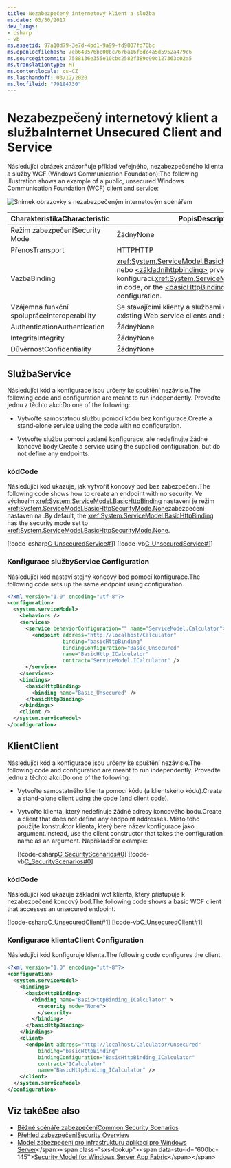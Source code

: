 ```yaml
---
title: Nezabezpečený internetový klient a služba
ms.date: 03/30/2017
dev_langs:
- csharp
- vb
ms.assetid: 97a10d79-3e7d-4bd1-9a99-fd9807fd70bc
ms.openlocfilehash: 7eb640576bc00bc767ba16f8dc4a5d5952a479c6
ms.sourcegitcommit: 7588136e355e10cbc2582f389c90c127363c02a5
ms.translationtype: MT
ms.contentlocale: cs-CZ
ms.lasthandoff: 03/12/2020
ms.locfileid: "79184730"
---
```

# <a name="internet-unsecured-client-and-service"></a><span data-ttu-id="600bc-102">Nezabezpečený internetový klient a služba</span><span class="sxs-lookup"><span data-stu-id="600bc-102">Internet Unsecured Client and Service</span></span>
<span data-ttu-id="600bc-103">Následující obrázek znázorňuje příklad veřejného, nezabezpečeného klienta a služby WCF (Windows Communication Foundation):</span><span class="sxs-lookup"><span data-stu-id="600bc-103">The following illustration shows an example of a public, unsecured Windows Communication Foundation (WCF) client and service:</span></span>  
  
 ![Snímek obrazovky s nezabezpečeným internetovým scénářem](./media/internet-unsecured-client-and-service/public-unsecured-internet.gif)  
  
|<span data-ttu-id="600bc-105">Charakteristika</span><span class="sxs-lookup"><span data-stu-id="600bc-105">Characteristic</span></span>|<span data-ttu-id="600bc-106">Popis</span><span class="sxs-lookup"><span data-stu-id="600bc-106">Description</span></span>|  
|--------------------|-----------------|  
|<span data-ttu-id="600bc-107">Režim zabezpečení</span><span class="sxs-lookup"><span data-stu-id="600bc-107">Security Mode</span></span>|<span data-ttu-id="600bc-108">Žádný</span><span class="sxs-lookup"><span data-stu-id="600bc-108">None</span></span>|  
|<span data-ttu-id="600bc-109">Přenos</span><span class="sxs-lookup"><span data-stu-id="600bc-109">Transport</span></span>|<span data-ttu-id="600bc-110">HTTP</span><span class="sxs-lookup"><span data-stu-id="600bc-110">HTTP</span></span>|  
|<span data-ttu-id="600bc-111">Vazba</span><span class="sxs-lookup"><span data-stu-id="600bc-111">Binding</span></span>|<span data-ttu-id="600bc-112"><xref:System.ServiceModel.BasicHttpBinding>v kódu nebo [ \<základníhttpbinding>](../../../../docs/framework/configure-apps/file-schema/wcf/basichttpbinding.md) prvek v konfiguraci.</span><span class="sxs-lookup"><span data-stu-id="600bc-112"><xref:System.ServiceModel.BasicHttpBinding> in code, or the [\<basicHttpBinding>](../../../../docs/framework/configure-apps/file-schema/wcf/basichttpbinding.md) element in configuration.</span></span>|  
|<span data-ttu-id="600bc-113">Vzájemná funkční spolupráce</span><span class="sxs-lookup"><span data-stu-id="600bc-113">Interoperability</span></span>|<span data-ttu-id="600bc-114">Se stávajícími klienty a službami webových služeb</span><span class="sxs-lookup"><span data-stu-id="600bc-114">With existing Web service clients and services</span></span>|  
|<span data-ttu-id="600bc-115">Authentication</span><span class="sxs-lookup"><span data-stu-id="600bc-115">Authentication</span></span>|<span data-ttu-id="600bc-116">Žádný</span><span class="sxs-lookup"><span data-stu-id="600bc-116">None</span></span>|  
|<span data-ttu-id="600bc-117">Integrita</span><span class="sxs-lookup"><span data-stu-id="600bc-117">Integrity</span></span>|<span data-ttu-id="600bc-118">Žádný</span><span class="sxs-lookup"><span data-stu-id="600bc-118">None</span></span>|  
|<span data-ttu-id="600bc-119">Důvěrnost</span><span class="sxs-lookup"><span data-stu-id="600bc-119">Confidentiality</span></span>|<span data-ttu-id="600bc-120">Žádný</span><span class="sxs-lookup"><span data-stu-id="600bc-120">None</span></span>|  
  
## <a name="service"></a><span data-ttu-id="600bc-121">Služba</span><span class="sxs-lookup"><span data-stu-id="600bc-121">Service</span></span>  
 <span data-ttu-id="600bc-122">Následující kód a konfigurace jsou určeny ke spuštění nezávisle.</span><span class="sxs-lookup"><span data-stu-id="600bc-122">The following code and configuration are meant to run independently.</span></span> <span data-ttu-id="600bc-123">Proveďte jednu z těchto akcí:</span><span class="sxs-lookup"><span data-stu-id="600bc-123">Do one of the following:</span></span>  
  
- <span data-ttu-id="600bc-124">Vytvořte samostatnou službu pomocí kódu bez konfigurace.</span><span class="sxs-lookup"><span data-stu-id="600bc-124">Create a stand-alone service using the code with no configuration.</span></span>  
  
- <span data-ttu-id="600bc-125">Vytvořte službu pomocí zadané konfigurace, ale nedefinujte žádné koncové body.</span><span class="sxs-lookup"><span data-stu-id="600bc-125">Create a service using the supplied configuration, but do not define any endpoints.</span></span>  
  
### <a name="code"></a><span data-ttu-id="600bc-126">kód</span><span class="sxs-lookup"><span data-stu-id="600bc-126">Code</span></span>  
 <span data-ttu-id="600bc-127">Následující kód ukazuje, jak vytvořit koncový bod bez zabezpečení.</span><span class="sxs-lookup"><span data-stu-id="600bc-127">The following code shows how to create an endpoint with no security.</span></span> <span data-ttu-id="600bc-128">Ve výchozím <xref:System.ServiceModel.BasicHttpBinding> nastavení je režim <xref:System.ServiceModel.BasicHttpSecurityMode.None>zabezpečení nastaven na .</span><span class="sxs-lookup"><span data-stu-id="600bc-128">By default, the <xref:System.ServiceModel.BasicHttpBinding> has the security mode set to <xref:System.ServiceModel.BasicHttpSecurityMode.None>.</span></span>  
  
 [!code-csharp[C_UnsecuredService#1](../../../../samples/snippets/csharp/VS_Snippets_CFX/c_unsecuredservice/cs/source.cs#1)]
 [!code-vb[C_UnsecuredService#1](../../../../samples/snippets/visualbasic/VS_Snippets_CFX/c_unsecuredservice/vb/source.vb#1)]  
  
### <a name="service-configuration"></a><span data-ttu-id="600bc-129">Konfigurace služby</span><span class="sxs-lookup"><span data-stu-id="600bc-129">Service Configuration</span></span>  
 <span data-ttu-id="600bc-130">Následující kód nastaví stejný koncový bod pomocí konfigurace.</span><span class="sxs-lookup"><span data-stu-id="600bc-130">The following code sets up the same endpoint using configuration.</span></span>  
  
```xml  
<?xml version="1.0" encoding="utf-8"?>  
<configuration>  
  <system.serviceModel>  
    <behaviors />  
    <services>  
      <service behaviorConfiguration="" name="ServiceModel.Calculator">  
        <endpoint address="http://localhost/Calculator"
                  binding="basicHttpBinding"  
                  bindingConfiguration="Basic_Unsecured"
                  name="BasicHttp_ICalculator"  
                  contract="ServiceModel.ICalculator" />  
      </service>  
    </services>  
    <bindings>  
      <basicHttpBinding>  
        <binding name="Basic_Unsecured" />  
      </basicHttpBinding>  
    </bindings>  
    <client />  
  </system.serviceModel>  
</configuration>  
```  
  
## <a name="client"></a><span data-ttu-id="600bc-131">Klient</span><span class="sxs-lookup"><span data-stu-id="600bc-131">Client</span></span>  
 <span data-ttu-id="600bc-132">Následující kód a konfigurace jsou určeny ke spuštění nezávisle.</span><span class="sxs-lookup"><span data-stu-id="600bc-132">The following code and configuration are meant to run independently.</span></span> <span data-ttu-id="600bc-133">Proveďte jednu z těchto akcí:</span><span class="sxs-lookup"><span data-stu-id="600bc-133">Do one of the following:</span></span>  
  
- <span data-ttu-id="600bc-134">Vytvořte samostatného klienta pomocí kódu (a klientského kódu).</span><span class="sxs-lookup"><span data-stu-id="600bc-134">Create a stand-alone client using the code (and client code).</span></span>  
  
- <span data-ttu-id="600bc-135">Vytvořte klienta, který nedefinuje žádné adresy koncového bodu.</span><span class="sxs-lookup"><span data-stu-id="600bc-135">Create a client that does not define any endpoint addresses.</span></span> <span data-ttu-id="600bc-136">Místo toho použijte konstruktor klienta, který bere název konfigurace jako argument.</span><span class="sxs-lookup"><span data-stu-id="600bc-136">Instead, use the client constructor that takes the configuration name as an argument.</span></span> <span data-ttu-id="600bc-137">Například:</span><span class="sxs-lookup"><span data-stu-id="600bc-137">For example:</span></span>  
  
     [!code-csharp[C_SecurityScenarios#0](../../../../samples/snippets/csharp/VS_Snippets_CFX/c_securityscenarios/cs/source.cs#0)]
     [!code-vb[C_SecurityScenarios#0](../../../../samples/snippets/visualbasic/VS_Snippets_CFX/c_securityscenarios/vb/source.vb#0)]  
  
### <a name="code"></a><span data-ttu-id="600bc-138">kód</span><span class="sxs-lookup"><span data-stu-id="600bc-138">Code</span></span>  
 <span data-ttu-id="600bc-139">Následující kód ukazuje základní wcf klienta, který přistupuje k nezabezpečené koncový bod.</span><span class="sxs-lookup"><span data-stu-id="600bc-139">The following code shows a basic WCF client that accesses an unsecured endpoint.</span></span>  
  
 [!code-csharp[C_UnsecuredClient#1](../../../../samples/snippets/csharp/VS_Snippets_CFX/c_unsecuredclient/cs/source.cs#1)]
 [!code-vb[C_UnsecuredClient#1](../../../../samples/snippets/visualbasic/VS_Snippets_CFX/c_unsecuredclient/vb/source.vb#1)]  
  
### <a name="client-configuration"></a><span data-ttu-id="600bc-140">Konfigurace klienta</span><span class="sxs-lookup"><span data-stu-id="600bc-140">Client Configuration</span></span>  
 <span data-ttu-id="600bc-141">Následující kód konfiguruje klienta.</span><span class="sxs-lookup"><span data-stu-id="600bc-141">The following code configures the client.</span></span>  
  
```xml  
<?xml version="1.0" encoding="utf-8"?>  
<configuration>  
  <system.serviceModel>  
    <bindings>  
      <basicHttpBinding>  
        <binding name="BasicHttpBinding_ICalculator" >  
          <security mode="None">  
          </security>  
        </binding>  
      </basicHttpBinding>  
    </bindings>  
    <client>  
      <endpoint address="http://localhost/Calculator/Unsecured"  
          binding="basicHttpBinding"
          bindingConfiguration="BasicHttpBinding_ICalculator"  
          contract="ICalculator"
          name="BasicHttpBinding_ICalculator" />  
    </client>  
  </system.serviceModel>  
</configuration>  
```  
  
## <a name="see-also"></a><span data-ttu-id="600bc-142">Viz také</span><span class="sxs-lookup"><span data-stu-id="600bc-142">See also</span></span>

- [<span data-ttu-id="600bc-143">Běžné scénáře zabezpečení</span><span class="sxs-lookup"><span data-stu-id="600bc-143">Common Security Scenarios</span></span>](../../../../docs/framework/wcf/feature-details/common-security-scenarios.md)
- [<span data-ttu-id="600bc-144">Přehled zabezpečení</span><span class="sxs-lookup"><span data-stu-id="600bc-144">Security Overview</span></span>](../../../../docs/framework/wcf/feature-details/security-overview.md)
- <span data-ttu-id="600bc-145">[Model zabezpečení pro infrastrukturu aplikací pro Windows Server](https://docs.microsoft.com/previous-versions/appfabric/ee677202(v=azure.10))</span><span class="sxs-lookup"><span data-stu-id="600bc-145">[Security Model for Windows Server App Fabric](https://docs.microsoft.com/previous-versions/appfabric/ee677202(v=azure.10))</span></span>
